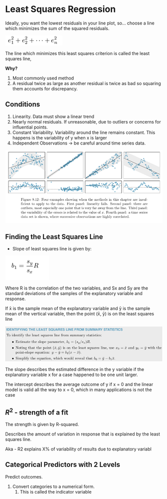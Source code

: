 # Least Squares Regression

Ideally, you want the lowest residuals in your line plot, so... choose a line which minimizes the sum of the squared residuals.

![Least%20Squares%20Regression%2083e68e0fe29e48939017b864fda1fab2/Untitled.png](Least%20Squares%20Regression%2083e68e0fe29e48939017b864fda1fab2/Untitled.png)

The line which minimizes this least squares criterion is called the least squares line,

**Why?**

1. Most commonly used method 
2. A residual twice as large as another residual is twice as bad so squaring them accounts for discrepancy.

## Conditions

1. Linearity. Data must show a linear trend
2. Nearly normal residuals. If unreasonable, due to outliers or concerns for influential points.
3. Constant Variability. Variability around the line remains constant. This happens is the variability of y when x is larger 
4. Independent Observations → be careful around time series data.

![Least%20Squares%20Regression%2083e68e0fe29e48939017b864fda1fab2/Untitled%201.png](Least%20Squares%20Regression%2083e68e0fe29e48939017b864fda1fab2/Untitled%201.png)

## Finding the Least Squares Line

- Slope of least squares line is given by:

![Least%20Squares%20Regression%2083e68e0fe29e48939017b864fda1fab2/Untitled%202.png](Least%20Squares%20Regression%2083e68e0fe29e48939017b864fda1fab2/Untitled%202.png)

Where R is the correlation of the two variables, and Sx and Sy are the standard deviations of the samples of the explanatory variable and response.

If x̄ is the sample mean of the explanatory variable and ȳ is the sample mean of the vertical variable, then the point (x̄, ȳ) is on the least squares line

![Least%20Squares%20Regression%2083e68e0fe29e48939017b864fda1fab2/Untitled%203.png](Least%20Squares%20Regression%2083e68e0fe29e48939017b864fda1fab2/Untitled%203.png)

The slope describes the estimated difference in the y variable if the explanatory variable x for a case happened to be one unit larger. 

The intercept describes the average outcome of y if x = 0 and the linear model is valid all the way to x = 0, which in many applications is not the case

## $R^2$ - strength of a fit

The strength is given by R-squared.

Describes the amount of variation in response that is explained by the least squares line.

Aka - R2 explains X% of variability of results due to explanatory variabl

## Categorical Predictors with 2 Levels

Predict outcomes.

1. Convert categories to a numerical form.
    1. This is called the indicator variable